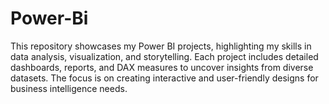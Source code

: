 # Power-Bi
This repository showcases my Power BI projects, highlighting my skills in data analysis, visualization, and storytelling. Each project includes detailed dashboards, reports, and DAX measures to uncover insights from diverse datasets. The focus is on creating interactive and user-friendly designs for business intelligence needs.
